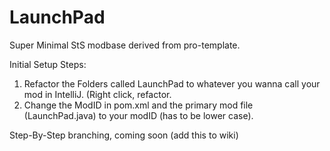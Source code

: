 # LaunchPad
 Super Minimal StS modbase derived from pro-template.

 Initial Setup Steps:
 
 1) Refactor the Folders called LaunchPad to whatever you wanna call your mod in IntelliJ. (Right click, refactor.
 2) Change the ModID in pom.xml and the primary mod file (LaunchPad.java) to your modID (has to be lower case).

 Step-By-Step branching, coming soon (add this to wiki)
